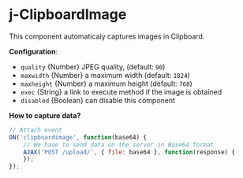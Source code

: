 # j-ClipboardImage

This component automaticaly captures images in Clipboard.

__Configuration__:

- `quality` {Number} JPEG quality, (default: `90`)
- `maxwidth` {Number} a maximum width (default: `1024`)
- `maxheight` {Number} a maximum height (default: `768`)
- `exec` {String} a link to execute method if the image is obtained
- `disabled` {Boolean} can disable this component

__How to capture data?__

```javascript
// Attach event
ON('clipboardimage', function(base64) {
	// We have to send data on the server in Base64 format
	AJAX('POST /upload/', { file: base64 }, function(response) {
	});
});
```